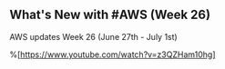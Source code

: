 ## What's New with #AWS (Week 26)

AWS updates Week 26 (June 27th - July 1st)

%[https://www.youtube.com/watch?v=z3QZHam10hg]

